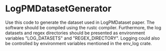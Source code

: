 # LogPMDatasetGenerator

Use this code to generate the dataset used in LogPMDataset paper. The software should be compiled using the rustc compiler. Furthermore, the log datasets and regex directories should be presented as environment variables "LOG_DATASETS" and "REGEX_DIRECTORY". Logging could also be controlled by environment variables mentioned in the env_log crate.
